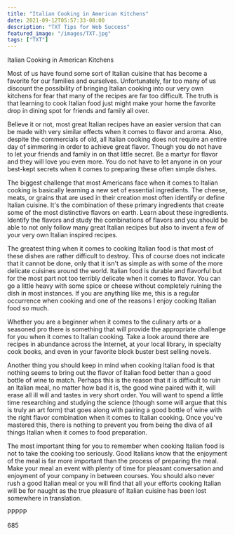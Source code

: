 ```yaml
---
title: "Italian Cooking in American Kitchens"
date: 2021-09-12T05:57:33-08:00
description: "TXT Tips for Web Success"
featured_image: "/images/TXT.jpg"
tags: ["TXT"]
---
```


Italian Cooking in American Kitchens

Most of us have found some sort of Italian cuisine that has become a favorite for our families and ourselves. Unfortunately, far too many of us discount the possibility of bringing Italian cooking into our very own kitchens for fear that many of the recipes are far too difficult. The truth is that learning to cook Italian food just might make your home the favorite drop in dining spot for friends and family all over.

Believe it or not, most great Italian recipes have an easier version that can be made with very similar effects when it comes to flavor and aroma. Also, despite the commercials of old, all Italian cooking does not require an entire day of simmering in order to achieve great flavor. Though you do not have to let your friends and family in on that little secret. Be a martyr for flavor and they will love you even more. You do not have to let anyone in on your best-kept secrets when it comes to preparing these often simple dishes. 

The biggest challenge that most Americans face when it comes to Italian cooking is basically learning a new set of essential ingredients. The cheese, meats, or grains that are used in their creation most often identify or define Italian cuisine. It's the combination of these primary ingredients that create some of the most distinctive flavors on earth. Learn about these ingredients. Identify the flavors and study the combinations of flavors and you should be able to not only follow many great Italian recipes but also to invent a few of your very own Italian inspired recipes. 

The greatest thing when it comes to cooking Italian food is that most of these dishes are rather difficult to destroy. This of course does not indicate that it cannot be done, only that it isn't as simple as with some of the more delicate cuisines around the world. Italian food is durable and flavorful but for the most part not too terribly delicate when it comes to flavor. You can go a little heavy with some spice or cheese without completely ruining the dish in most instances. If you are anything like me, this is a regular occurrence when cooking and one of the reasons I enjoy cooking Italian food so much.

Whether you are a beginner when it comes to the culinary arts or a seasoned pro there is something that will provide the appropriate challenge for you when it comes to Italian cooking. Take a look around there are recipes in abundance across the Internet, at your local library, in specialty cook books, and even in your favorite block buster best selling novels. 

Another thing you should keep in mind when cooking Italian food is that nothing seems to bring out the flavor of Italian food better than a good bottle of wine to match. Perhaps this is the reason that it is difficult to ruin an Italian meal, no matter how bad it is, the good wine paired with it, will erase all ill will and tastes in very short order. You will want to spend a little time researching and studying the science (though some will argue that this is truly an art form) that goes along with pairing a good bottle of wine with the right flavor combination when it comes to Italian cooking. Once you've mastered this, there is nothing to prevent you from being the diva of all things Italian when it comes to food preparation. 

The most important thing for you to remember when cooking Italian food is not to take the cooking too seriously. Good Italians know that the enjoyment of the meal is far more important than the process of preparing the meal. Make your meal an event with plenty of time for pleasant conversation and enjoyment of your company in between courses. You should also never rush a good Italian meal or you will find that all your efforts cooking Italian will be for naught as the true pleasure of Italian cuisine has been lost somewhere in translation. 

PPPPP

685


